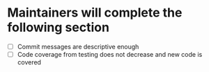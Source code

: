 # Maintainers will complete the following section

- [ ] Commit messages are descriptive enough
- [ ] Code coverage from testing does not decrease and new code is covered
